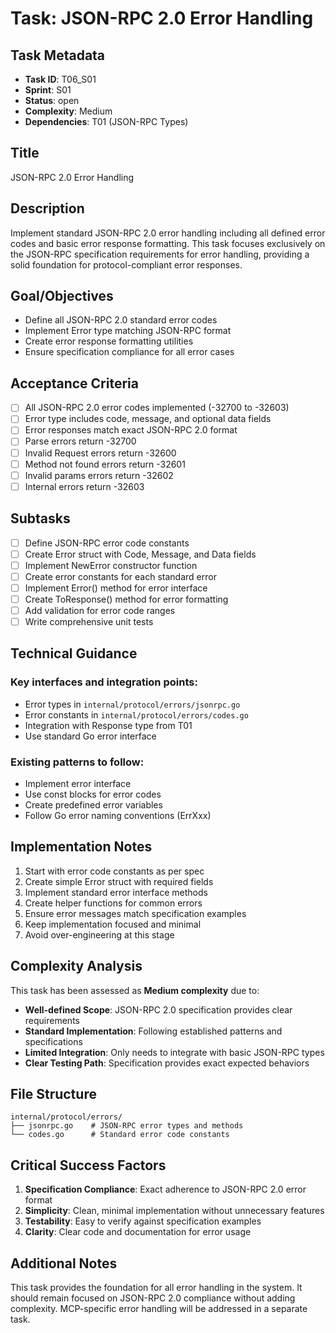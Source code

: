 # Task: JSON-RPC 2.0 Error Handling

## Task Metadata
- **Task ID**: T06_S01
- **Sprint**: S01
- **Status**: open
- **Complexity**: Medium
- **Dependencies**: T01 (JSON-RPC Types)

## Title
JSON-RPC 2.0 Error Handling

## Description
Implement standard JSON-RPC 2.0 error handling including all defined error codes and basic error response formatting. This task focuses exclusively on the JSON-RPC specification requirements for error handling, providing a solid foundation for protocol-compliant error responses.

## Goal/Objectives
- Define all JSON-RPC 2.0 standard error codes
- Implement Error type matching JSON-RPC format
- Create error response formatting utilities
- Ensure specification compliance for all error cases

## Acceptance Criteria
- [ ] All JSON-RPC 2.0 error codes implemented (-32700 to -32603)
- [ ] Error type includes code, message, and optional data fields
- [ ] Error responses match exact JSON-RPC 2.0 format
- [ ] Parse errors return -32700
- [ ] Invalid Request errors return -32600
- [ ] Method not found errors return -32601
- [ ] Invalid params errors return -32602
- [ ] Internal errors return -32603

## Subtasks
- [ ] Define JSON-RPC error code constants
- [ ] Create Error struct with Code, Message, and Data fields
- [ ] Implement NewError constructor function
- [ ] Create error constants for each standard error
- [ ] Implement Error() method for error interface
- [ ] Create ToResponse() method for error formatting
- [ ] Add validation for error code ranges
- [ ] Write comprehensive unit tests

## Technical Guidance

### Key interfaces and integration points:
- Error types in `internal/protocol/errors/jsonrpc.go`
- Error constants in `internal/protocol/errors/codes.go`
- Integration with Response type from T01
- Use standard Go error interface

### Existing patterns to follow:
- Implement error interface
- Use const blocks for error codes
- Create predefined error variables
- Follow Go error naming conventions (ErrXxx)

## Implementation Notes
1. Start with error code constants as per spec
2. Create simple Error struct with required fields
3. Implement standard error interface methods
4. Create helper functions for common errors
5. Ensure error messages match specification examples
6. Keep implementation focused and minimal
7. Avoid over-engineering at this stage

## Complexity Analysis
This task has been assessed as **Medium complexity** due to:
- **Well-defined Scope**: JSON-RPC 2.0 specification provides clear requirements
- **Standard Implementation**: Following established patterns and specifications
- **Limited Integration**: Only needs to integrate with basic JSON-RPC types
- **Clear Testing Path**: Specification provides exact expected behaviors

## File Structure
```
internal/protocol/errors/
├── jsonrpc.go    # JSON-RPC error types and methods
└── codes.go      # Standard error code constants
```

## Critical Success Factors
1. **Specification Compliance**: Exact adherence to JSON-RPC 2.0 error format
2. **Simplicity**: Clean, minimal implementation without unnecessary features
3. **Testability**: Easy to verify against specification examples
4. **Clarity**: Clear code and documentation for error usage

## Additional Notes
This task provides the foundation for all error handling in the system. It should remain focused on JSON-RPC 2.0 compliance without adding complexity. MCP-specific error handling will be addressed in a separate task.